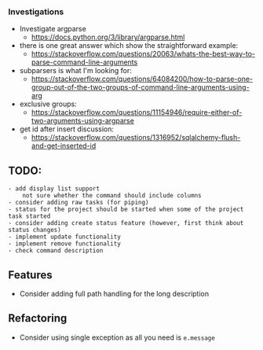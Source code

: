 ### Investigations
- Investigate argparse
    - https://docs.python.org/3/library/argparse.html
- there is one great answer which show the straightforward example:
    - https://stackoverflow.com/questions/20063/whats-the-best-way-to-parse-command-line-arguments
- subparsers is what I'm looking for:
    - https://stackoverflow.com/questions/64084200/how-to-parse-one-group-out-of-the-two-groups-of-command-line-arguments-using-arg
- exclusive groups:
    - https://stackoverflow.com/questions/11154946/require-either-of-two-arguments-using-argparse
- get id after insert discussion:
    - https://stackoverflow.com/questions/1316952/sqlalchemy-flush-and-get-inserted-id

## TODO:
    - add display list support
        not sure whether the command should include columns
    - consider adding raw tasks (for piping)
    - status for the project should be started when some of the project task started
    - consider adding create status feature (however, first think about status changes)
    - implement update functionality
    - implement remove functionality
    - check command description

## Features
- Consider adding full path handling for the long description

## Refactoring
- Consider using single exception as all you need is `e.message`


